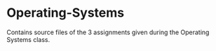 # Operating-Systems
Contains source files of the 3 assignments given during the Operating Systems class.
